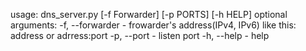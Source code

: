 usage: dns_server.py [-f Forwarder] [-p PORTS] [-h HELP]
optional arguments:
  -f, --forwarder   - frowarder's address(IPv4, IPv6) like this: 
		      address or adrress:port
  -p, --port        - listen port
  -h, --help        - help
